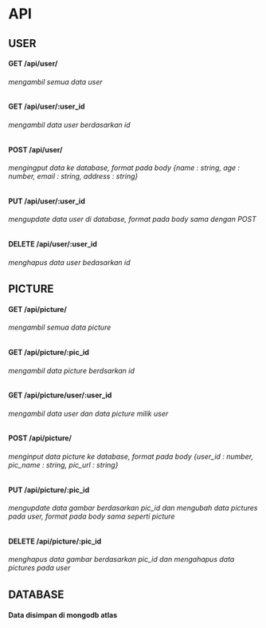 # API

## USER
#### GET /api/user/
###### mengambil semua data user  

#### GET /api/user/:user_id 
###### mengambil data user berdasarkan id  

#### POST /api/user/ 
###### mengingput data ke database, format pada body {name : string, age : number, email : string, address : string}  

#### PUT /api/user/:user_id 
###### mengupdate data user di database, format pada body sama dengan POST  

#### DELETE /api/user/:user_id 
###### menghapus data user bedasarkan id  

  

## PICTURE
#### GET /api/picture/ 
###### mengambil semua data picture  

#### GET /api/picture/:pic_id 
###### mengambil data picture berdsarkan id  

#### GET /api/picture/user/:user_id 
###### mengambil data user dan data picture milik user  

#### POST /api/picture/ 
###### menginput data picture ke database, format pada body {user_id : number, pic_name : string, pic_url : string}  

#### PUT /api/picture/:pic_id 
###### mengupdate data gambar berdasarkan pic_id dan mengubah data pictures pada user, format pada body sama seperti picture  

#### DELETE /api/picture/:pic_id 
###### menghapus data gambar berdasarkan pic_id dan mengahapus data pictures pada user  


## DATABASE
#### Data disimpan di mongodb atlas